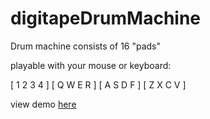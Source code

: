 # digitapeDrumMachine

Drum machine consists of 16 "pads"

playable with your mouse or keyboard:

[ 1 2 3 4 ]
[ Q W E R ]
[ A S D F ]
[ Z X C V ]

view demo [here](http://paulgregoryshearer.com/portfolio/DigitapeDrumMachine/digitapeDrumMachine.html)
